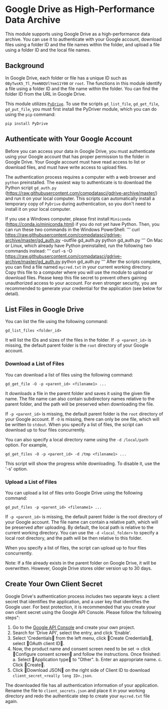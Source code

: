 # Google Drive as High-Performance Data Archive
This module supports using Google Drive as a high-performance data archive. You can use it to authenticate with your Google account, download files using a folder ID and the file names within the folder, and upload a file using a folder ID and the local file names.

## Background
In Google Drive, each folder or file has a unique ID such as `0ByTwsK5_Tl_PemN0QVlYem11Y00` or `root`. The functions in this module identify a file using a folder ID and the file name within the folder. You can find the folder ID from the URL in Google Drive.

This module utilizes [`PyDrive`](https://pypi.python.org/pypi/PyDrive). To use the scripts `gd_list_file`, `gd_get_file`, `gd_put_file`, you must first install the PyDriver module, which you can do using the `pip` command:
```
pip install PyDrive
```

## Authenticate with Your Google Account
Before you can access your data in Google Drive, you must authenticate using your Google account that has proper permission to the folder in Google Drive. Your Google account must have read access to list or download files, and must have write access to upload files.

The authentication process requires a computer with a web browser and `python` preinstalled. The easiest way to authenticate is to download the Python script `gd_auth.py` (https://raw.githubusercontent.com/compdatasci/gdrive-archive/master/) and run it on your local computer. This scripts can automatically install a temporary copy of `PyDrive` during authentication, so you don't need to install it on your local computer.

If you use a Windows computer, please first install `Miniconda` (https://conda.io/miniconda.html) if you do not yet have Python. Then, you can run these two commands in the Windows PowerShell:
'''
curl https://raw.githubusercontent.com/compdatasci/gdrive-archive/master/gd_auth.py -outfile gd_auth.py
python gd_auth.py
'''
On Mac or Linux, which already have Python preinstalled, run the following two commands instead:
'''
curl -s -O https://raw.githubusercontent.com/compdatasci/gdrive-archive/master/gd_auth.py
python gd_auth.py
'''
After the scripts complete, you can find a file named `mycred.txt`  in your current working directory. Copy this file to a computer where you will use the module to upload or download files. Please keep this file secret to prevent others gaining unauthorized access to your account. For even stronger security, you are recommended to generate your credential for the application (see below for detail).

## List Files in Google Drive
You can list the file using the following command:
```
gd_list_files <folder_id>
```
It will list the IDs and sizes of the files in the folder. If `-p <parent_id>` is missing, the default parent folder is the `root` directory of your Google account.

### Download a List of Files
You can download a list of files using the following command:
```
gd_get_file -O -p <parent_id> <filename1> ...
```
It downloads a file in the parent folder and saves it using the given file name. The file name can also contain subdirectory names relative to the parent folder, and the path will be preserved when downloading the file.

If `-p <parent_id>` is missing, the default parent folder is the `root` directory of your Google account. If `-O` is missing, there can only be one file, which will be written to `stdout`. When you specify a list of files, the script can download up to four files concurrently.

You can also specify a local directory name using the `-d /local/path` option. For example,
```
gd_get_files -O -p <parent_id> -d /tmp <filename1> ...
```
This script will show the progress while downloading. To disable it, use the '-s' option.

### Upload a List of Files
You can upload a list of files onto Google Drive using the following command:
```
gd_put_files -p <parent_id> <filename1> ...
```
If `-p <parent_id>` is missing, the default parent folder is the root directory of your Google account. The file name can contain a relative path, which will be preserved after uploading. By default, the local path is relative to the current working directory. You can use the `-d <local_folder>` to specify a local root directory, and the path will be then relative to this folder.

When you specify a list of files, the script can upload up to four files concurrently.

Note: If a file already exists in the parent folder on Google Drive, it will be overwritten. However, Google  Drive stores older version up to 30 days.

## Create Your Own Client Secret
Google Drive's authentication process includes two separate keys: a client secret that identifies the application, and a user key that identifies the Google user. For best protection, it is recommended that you create your own client secret using the Google API Console. Please follow the following steps":
1. Go to the [Google API Console](https://console.developers.google.com/iam-admin/projects) and create your own project.
2. Search for 'Drive API', select the entry, and click 'Enable'.
3. Select 'Credentials from the left menu, click Create Credentials, select OAuth client ID.
4. Now, the product name and consent screen need to be set -> click Configure consent screen and follow the instructions. Once finished:
 a. Select Application type to "Other".
 b. Enter an appropriate name.
 c. Click Create.
5. Click Download JSON on the right side of Client ID to download `client_secret_<really long ID>.json`.

The downloaded file has all authentication information of your application. Rename the file to `client_secrets.json` and place it in your working directory and redo the authenticate step to create your `mycred.txt` file again.

